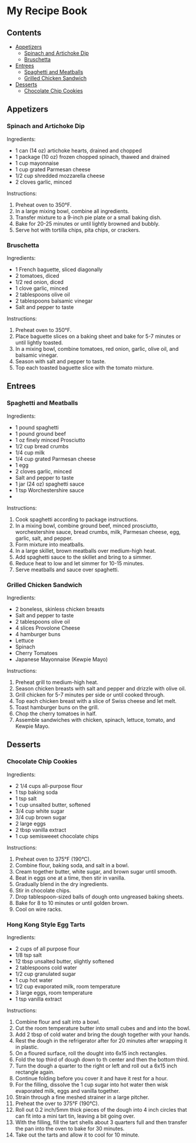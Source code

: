 # My Recipe Book

## Contents
- [Appetizers](#appetizers)
    - [Spinach and Artichoke Dip](#spinach-and-artichoke-dip)
    - [Bruschetta](#bruschetta)
- [Entrees](#entrees)
    - [Spaghetti and Meatballs](#spaghetti-and-meatballs)
    - [Grilled Chicken Sandwich](#grilled-chicken-sandwich)
- [Desserts](#desserts)
    - [Chocolate Chip Cookies](#chocolate-chip-cookies)

## Appetizers
### Spinach and Artichoke Dip

Ingredients:
- 1 can (14 oz) artichoke hearts, drained and chopped
- 1 package (10 oz) frozen chopped spinach, thawed and drained
- 1 cup mayonnaise
- 1 cup grated Parmesan cheese
- 1/2 cup shredded mozzarella cheese
- 2 cloves garlic, minced

Instructions:
1. Preheat oven to 350°F.
2. In a large mixing bowl, combine all ingredients.
3. Transfer mixture to a 9-inch pie plate or a small baking dish.
4. Bake for 20-25 minutes or until lightly browned and bubbly.
5. Serve hot with tortilla chips, pita chips, or crackers.

### Bruschetta

Ingredients:
- 1 French baguette, sliced diagonally
- 2 tomatoes, diced
- 1/2 red onion, diced
- 1 clove garlic, minced
- 2 tablespoons olive oil
- 2 tablespoons balsamic vinegar
- Salt and pepper to taste

Instructions:
1. Preheat oven to 350°F.
2. Place baguette slices on a baking sheet and bake for 5-7 minutes or until lightly toasted.
3. In a mixing bowl, combine tomatoes, red onion, garlic, olive oil, and balsamic vinegar.
4. Season with salt and pepper to taste.
5. Top each toasted baguette slice with the tomato mixture.

## Entrees
### Spaghetti and Meatballs

Ingredients:
- 1 pound spaghetti
- 1 pound ground beef
- 1 oz finely minced Prosciutto
- 1/2 cup bread crumbs
- 1/4 cup milk
- 1/4 cup grated Parmesan cheese
- 1 egg
- 2 cloves garlic, minced
- Salt and pepper to taste
- 1 jar (24 oz) spaghetti sauce
- 1 tsp Worchestershire sauce
-

Instructions:
1. Cook spaghetti according to package instructions.
2. In a mixing bowl, combine ground beef, minced prosciutto, worchestershire sauce,  bread crumbs, milk, Parmesan cheese, egg, garlic, salt, and pepper.
3. Form mixture into meatballs.
4. In a large skillet, brown meatballs over medium-high heat.
5. Add spaghetti sauce to the skillet and bring to a simmer.
6. Reduce heat to low and let simmer for 10-15 minutes.
7. Serve meatballs and sauce over spaghetti.

### Grilled Chicken Sandwich

Ingredients:
- 2 boneless, skinless chicken breasts
- Salt and pepper to taste
- 2 tablespoons olive oil
- 4 slices Provolone Cheese
- 4 hamburger buns
- Lettuce
- Spinach
- Cherry Tomatoes
- Japanese Mayonnaise (Kewpie Mayo) 

Instructions:
1. Preheat grill to medium-high heat.
2. Season chicken breasts with salt and pepper and drizzle with olive oil.
3. Grill chicken for 5-7 minutes per side or until cooked through.
4. Top each chicken breast with a slice of Swiss cheese and let melt.
5. Toast hamburger buns on the grill.
6. Chop the cherry tomatoes in half.
7. Assemble sandwiches with chicken, spinach,  lettuce, tomato, and Kewpie Mayo.

## Desserts
### Chocolate Chip Cookies

Ingredients:
- 2 1/4 cups all-purpose flour
- 1 tsp baking soda
- 1 tsp salt
- 1 cup unsalted butter, softened
- 3/4 cup white sugar
- 3/4 cup brown sugar
- 2 large eggs
- 2 tbsp vanilla extract
- 1 cup semisweeet chocolate chips

Instructions:
1. Preheat oven to 375°F (190°C).
2. Combine flour, baking soda, and salt in a bowl.
3. Cream together butter, white sugar, and brown sugar until smooth.
4. Beat in eggs one at a time, then stir in vanilla.
5. Gradually blend in the dry ingredients.
6. Stir in chocolate chips.
7. Drop tablespoon-sized balls of dough onto ungreased baking sheets.
8. Bake for 8 to 10 minutes or until golden brown.
9. Cool on wire racks.

### Hong Kong Style Egg Tarts

Ingredients: 
- 2 cups of all purpose flour
- 1/8 tsp salt
- 12 tbsp unsalted butter, slightly softened
- 2 tablespoons cold water 
- 1/2 cup granulated sugar
- 1 cup hot water 
- 1/2 cup evaporated milk, room temperature 
- 3 large eggs, room temperature
- 1 tsp vanilla extract 

Instructions: 
1. Combine flour and salt into a bowl.
2. Cut the room temperature butter into small cubes and and into the bowl.
3. Add 2 tbsp of cold water and bring the dough together with your hands. 
4. Rest the dough in the refrigerator after for 20 minutes after wrapping it in plastic.
5. On a floured surface, roll the dought into 6x15 inch rectangles. 
6. Fold the top third of dough down to th center and then the bottom third. 
7. Turn the dough a quarter to the right or left and roll out a 6x15 inch rectangle again. 
8. Continue folding before you cover it and have it rest for a hour. 
9. For the filling, dissolve the 1 cup sugar into hot water then wisk evaporated milk, eggs and vanilla together. 
10. Strain through a fine meshed strainer in a large pitcher. 
11. Preheat the over to 375°F (190°C).
12. Roll out 0.2 inch/5mm thick pieces of the dough into 4 inch circles that can fit into a mini tart tin, leaving a bit going over.
13. With the filling, fill the tart shells about 3 quarters full and then transfer the pan into the oven to bake for 30 minutes. 
14. Take out the tarts and allow it to cool for 10 minute. 

